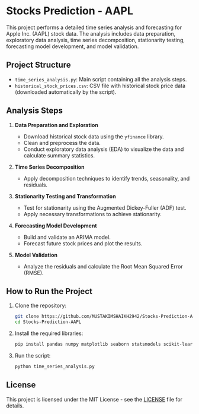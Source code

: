 # Stocks Prediction - AAPL

This project performs a detailed time series analysis and forecasting for Apple Inc. (AAPL) stock data. The analysis includes data preparation, exploratory data analysis, time series decomposition, stationarity testing, forecasting model development, and model validation.

## Project Structure

- `time_series_analysis.py`: Main script containing all the analysis steps.
- `historical_stock_prices.csv`: CSV file with historical stock price data (downloaded automatically by the script).

## Analysis Steps

1. **Data Preparation and Exploration**
    - Download historical stock data using the `yfinance` library.
    - Clean and preprocess the data.
    - Conduct exploratory data analysis (EDA) to visualize the data and calculate summary statistics.

2. **Time Series Decomposition**
    - Apply decomposition techniques to identify trends, seasonality, and residuals.

3. **Stationarity Testing and Transformation**
    - Test for stationarity using the Augmented Dickey-Fuller (ADF) test.
    - Apply necessary transformations to achieve stationarity.

4. **Forecasting Model Development**
    - Build and validate an ARIMA model.
    - Forecast future stock prices and plot the results.

5. **Model Validation**
    - Analyze the residuals and calculate the Root Mean Squared Error (RMSE).

## How to Run the Project

1. Clone the repository:

    ```sh
    git clone https://github.com/MUSTAKIMSHAIKH2942/Stocks-Prediction-AAPL.git
    cd Stocks-Prediction-AAPL
    ```

2. Install the required libraries:

    ```sh
    pip install pandas numpy matplotlib seaborn statsmodels scikit-learn yfinance
    ```

3. Run the script:

    ```sh
    python time_series_analysis.py
    ```

## License

This project is licensed under the MIT License - see the [LICENSE](LICENSE) file for details.
